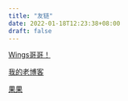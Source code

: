 ```yaml
---
title: "友链"
date: 2022-01-18T12:23:38+08:00
draft: false
---
```


[Wings哥哥！](https://blog.wingszeng.top)

[我的老博客](https://www.cnblogs.com/zeroy)

[果果](https://orangecheers.top/)